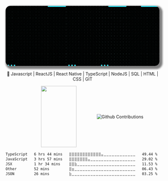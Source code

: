<p align="center">
    <img
             alt="cover"
        loading="lazy"
        src="./images/Cover_for_GitHub.gif" 
        style="border-radius: 15px; box-shadow: 5px 5px 5px 5px rgba(0,0,0,.5);" 
        title="Danilo Donato" 

</p>
<p 
  align="center" 
  width="100%"
>
🚀 Javascript | ReactJS | React Native | TypeScript | NodeJS | SQL | HTML | CSS | GIT
</p>

<p align="center">
  <img 
       width="48%" 
       min-width="420px" 
       height="200px" 
       align="center" 
       src="https://github-readme-stats.vercel.app/api?username=cnogueira1&show_icons=true&theme=radical&text_color=eee&title_color=0ff&icon_color=0ff&bg_color=000&cache_seconds=2500&hide_border=true" 
   />
  <img 
        width="48%" 
        min-width="420px" 
        height="200px" 
        align="center" 
        alt="Github Contributions" src="https://github-readme-streak-stats.herokuapp.com/?user=cnogueira1&show_icons=truel&theme=algolia" title="Github Contributions" />
</p>


<!--START_SECTION:waka-->
```text
TypeScript   6 hrs 44 mins   ⣿⣿⣿⣿⣿⣿⣿⣿⣿⣿⣿⣿⣤⣀⣀⣀⣀⣀⣀⣀⣀⣀⣀⣀⣀   49.44 % 
JavaScript   3 hrs 57 mins   ⣿⣿⣿⣿⣿⣿⣿⣤⣀⣀⣀⣀⣀⣀⣀⣀⣀⣀⣀⣀⣀⣀⣀⣀⣀   29.02 % 
JSX          1 hr 34 mins    ⣿⣿⣷⣀⣀⣀⣀⣀⣀⣀⣀⣀⣀⣀⣀⣀⣀⣀⣀⣀⣀⣀⣀⣀⣀   11.53 % 
Other        52 mins         ⣿⣶⣀⣀⣀⣀⣀⣀⣀⣀⣀⣀⣀⣀⣀⣀⣀⣀⣀⣀⣀⣀⣀⣀⣀   06.43 % 
JSON         26 mins         ⣷⣀⣀⣀⣀⣀⣀⣀⣀⣀⣀⣀⣀⣀⣀⣀⣀⣀⣀⣀⣀⣀⣀⣀⣀   03.25 % 
```
<!--END_SECTION:waka-->

<!--
**cnogueira1/cnogueira1** is a ✨ _special_ ✨ repository because its `README.md` (this file) appears on your GitHub profile.

<p align="center" 
  width="100%" >
**Languages and Tools:**  

<code><img height="20" src="https://raw.githubusercontent.com/github/explore/80688e429a7d4ef2fca1e82350fe8e3517d3494d/topics/javascript/javascript.png"></code>
<code><img height="20" src="https://raw.githubusercontent.com/github/explore/80688e429a7d4ef2fca1e82350fe8e3517d3494d/topics/typescript/typescript.png"></code>
<code><img height="20" src="https://raw.githubusercontent.com/github/explore/80688e429a7d4ef2fca1e82350fe8e3517d3494d/topics/react/react.png"></code>
<code><img height="20" src="https://raw.githubusercontent.com/github/explore/5c058a388828bb5fde0bcafd4bc867b5bb3f26f3/topics/graphql/graphql.png"></code>
<code><img height="20" src="https://raw.githubusercontent.com/github/explore/80688e429a7d4ef2fca1e82350fe8e3517d3494d/topics/nodejs/nodejs.png"></code>  
</p>
Here are some ideas to get you started:

- 🔭 I’m currently working on ...
- 🌱 I’m currently learning ...
- 👯 I’m looking to collaborate on ...
- 🤔 I’m looking for help with ...
- 💬 Ask me about ...
- 📫 How to reach me: ...
- 😄 Pronouns: ...
- ⚡ Fun fact: ...
-->
